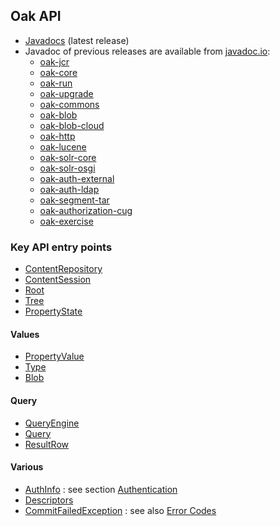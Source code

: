 <!--
   Licensed to the Apache Software Foundation (ASF) under one or more
   contributor license agreements.  See the NOTICE file distributed with
   this work for additional information regarding copyright ownership.
   The ASF licenses this file to You under the Apache License, Version 2.0
   (the "License"); you may not use this file except in compliance with
   the License.  You may obtain a copy of the License at

       http://www.apache.org/licenses/LICENSE-2.0

   Unless required by applicable law or agreed to in writing, software
   distributed under the License is distributed on an "AS IS" BASIS,
   WITHOUT WARRANTIES OR CONDITIONS OF ANY KIND, either express or implied.
   See the License for the specific language governing permissions and
   limitations under the License.
  -->

Oak API
--------------------------------------------------------------------------------

- [Javadocs](../apidocs/) (latest release)
- Javadoc of previous releases are available from [javadoc.io](http://www.javadoc.io/):
    - [oak-jcr](http://www.javadoc.io/doc/org.apache.jackrabbit/oak-jcr/)
    - [oak-core](http://www.javadoc.io/doc/org.apache.jackrabbit/oak-core/)
    - [oak-run](http://www.javadoc.io/doc/org.apache.jackrabbit/oak-run/)
    - [oak-upgrade](http://www.javadoc.io/doc/org.apache.jackrabbit/oak-upgrade/)
    - [oak-commons](http://www.javadoc.io/doc/org.apache.jackrabbit/oak-commons/)
    - [oak-blob](http://www.javadoc.io/doc/org.apache.jackrabbit/oak-blob/)
    - [oak-blob-cloud](http://www.javadoc.io/doc/org.apache.jackrabbit/oak-blob-cloud/)
    - [oak-http](http://www.javadoc.io/doc/org.apache.jackrabbit/oak-http/)
    - [oak-lucene](http://www.javadoc.io/doc/org.apache.jackrabbit/oak-lucene/)
    - [oak-solr-core](http://www.javadoc.io/doc/org.apache.jackrabbit/oak-solr-core/)
    - [oak-solr-osgi](http://www.javadoc.io/doc/org.apache.jackrabbit/oak-solr-osgi/)
    - [oak-auth-external](http://www.javadoc.io/doc/org.apache.jackrabbit/oak-auth-external/)
    - [oak-auth-ldap](http://www.javadoc.io/doc/org.apache.jackrabbit/oak-auth-ldap/)
    - [oak-segment-tar](http://www.javadoc.io/doc/org.apache.jackrabbit/oak-segment-tar/)
    - [oak-authorization-cug](http://www.javadoc.io/doc/org.apache.jackrabbit/oak-authorization-cug/)
    - [oak-exercise](http://www.javadoc.io/doc/org.apache.jackrabbit/oak-exercise/)

### Key API entry points

- [ContentRepository]
- [ContentSession]
- [Root]
- [Tree]
- [PropertyState]

#### Values

- [PropertyValue]
- [Type]
- [Blob]

#### Query

- [QueryEngine]
- [Query]
- [ResultRow]

#### Various

- [AuthInfo] : see section [Authentication](../security/authentication.html)
- [Descriptors]
- [CommitFailedException] : see also [Error Codes](error_codes.html)

<!-- hidden references -->

[ContentRepository]: /oak/docs/apidocs/org/apache/jackrabbit/oak/api/ContentRepository.html

[ContentSession]: /oak/docs/apidocs/org/apache/jackrabbit/oak/api/ContentSession.html

[Root]: /oak/docs/apidocs/org/apache/jackrabbit/oak/api/Root.html

[Tree]: /oak/docs/apidocs/org/apache/jackrabbit/oak/api/Tree.html

[PropertyState]: /oak/docs/apidocs/org/apache/jackrabbit/oak/api/PropertyState.html

[PropertyValue]: /oak/docs/apidocs/org/apache/jackrabbit/oak/api/PropertyValue.html

[Type]: /oak/docs/apidocs/org/apache/jackrabbit/oak/api/Type.html

[Blob]: /oak/docs/apidocs/org/apache/jackrabbit/oak/api/Blob.html

[QueryEngine]: /oak/docs/apidocs/org/apache/jackrabbit/oak/api/QueryEngine.html

[Query]: /oak/docs/apidocs/org/apache/jackrabbit/oak/api/Query.html

[ResultRow]: /oak/docs/apidocs/org/apache/jackrabbit/oak/api/ResultRow.html

[AuthInfo]: /oak/docs/apidocs/org/apache/jackrabbit/oak/api/AuthInfo.html

[Descriptors]: /oak/docs/apidocs/org/apache/jackrabbit/oak/api/Descriptors.html

[CommitFailedException]: /oak/docs/apidocs/org/apache/jackrabbit/oak/api/CommitFailedException.html
